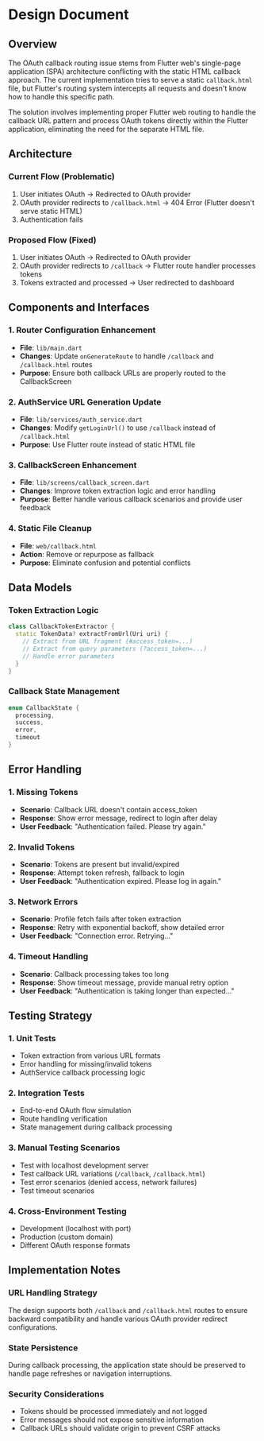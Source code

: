 # Design Document

## Overview

The OAuth callback routing issue stems from Flutter web's single-page application (SPA) architecture conflicting with the static HTML callback approach. The current implementation tries to serve a static `callback.html` file, but Flutter's routing system intercepts all requests and doesn't know how to handle this specific path.

The solution involves implementing proper Flutter web routing to handle the callback URL pattern and process OAuth tokens directly within the Flutter application, eliminating the need for the separate HTML file.

## Architecture

### Current Flow (Problematic)
1. User initiates OAuth → Redirected to OAuth provider
2. OAuth provider redirects to `/callback.html` → 404 Error (Flutter doesn't serve static HTML)
3. Authentication fails

### Proposed Flow (Fixed)
1. User initiates OAuth → Redirected to OAuth provider  
2. OAuth provider redirects to `/callback` → Flutter route handler processes tokens
3. Tokens extracted and processed → User redirected to dashboard

## Components and Interfaces

### 1. Router Configuration Enhancement
- **File**: `lib/main.dart`
- **Changes**: Update `onGenerateRoute` to handle `/callback` and `/callback.html` routes
- **Purpose**: Ensure both callback URLs are properly routed to the CallbackScreen

### 2. AuthService URL Generation Update
- **File**: `lib/services/auth_service.dart`
- **Changes**: Modify `getLoginUrl()` to use `/callback` instead of `/callback.html`
- **Purpose**: Use Flutter route instead of static HTML file

### 3. CallbackScreen Enhancement
- **File**: `lib/screens/callback_screen.dart`
- **Changes**: Improve token extraction logic and error handling
- **Purpose**: Better handle various callback scenarios and provide user feedback

### 4. Static File Cleanup
- **File**: `web/callback.html`
- **Action**: Remove or repurpose as fallback
- **Purpose**: Eliminate confusion and potential conflicts

## Data Models

### Token Extraction Logic
```dart
class CallbackTokenExtractor {
  static TokenData? extractFromUrl(Uri uri) {
    // Extract from URL fragment (#access_token=...)
    // Extract from query parameters (?access_token=...)
    // Handle error parameters
  }
}
```

### Callback State Management
```dart
enum CallbackState {
  processing,
  success,
  error,
  timeout
}
```

## Error Handling

### 1. Missing Tokens
- **Scenario**: Callback URL doesn't contain access_token
- **Response**: Show error message, redirect to login after delay
- **User Feedback**: "Authentication failed. Please try again."

### 2. Invalid Tokens
- **Scenario**: Tokens are present but invalid/expired
- **Response**: Attempt token refresh, fallback to login
- **User Feedback**: "Authentication expired. Please log in again."

### 3. Network Errors
- **Scenario**: Profile fetch fails after token extraction
- **Response**: Retry with exponential backoff, show detailed error
- **User Feedback**: "Connection error. Retrying..."

### 4. Timeout Handling
- **Scenario**: Callback processing takes too long
- **Response**: Show timeout message, provide manual retry option
- **User Feedback**: "Authentication is taking longer than expected..."

## Testing Strategy

### 1. Unit Tests
- Token extraction from various URL formats
- Error handling for missing/invalid tokens
- AuthService callback processing logic

### 2. Integration Tests
- End-to-end OAuth flow simulation
- Route handling verification
- State management during callback processing

### 3. Manual Testing Scenarios
- Test with localhost development server
- Test callback URL variations (`/callback`, `/callback.html`)
- Test error scenarios (denied access, network failures)
- Test timeout scenarios

### 4. Cross-Environment Testing
- Development (localhost with port)
- Production (custom domain)
- Different OAuth response formats

## Implementation Notes

### URL Handling Strategy
The design supports both `/callback` and `/callback.html` routes to ensure backward compatibility and handle various OAuth provider redirect configurations.

### State Persistence
During callback processing, the application state should be preserved to handle page refreshes or navigation interruptions.

### Security Considerations
- Tokens should be processed immediately and not logged
- Error messages should not expose sensitive information
- Callback URLs should validate origin to prevent CSRF attacks